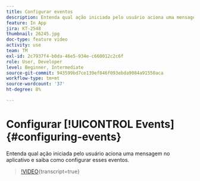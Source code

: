 ```yaml
---
title: Configurar eventos
description: Entenda qual ação iniciada pelo usuário aciona uma mensagem no aplicativo e saiba como configurar esses eventos.
feature: In App
jira: KT-2548
thumbnail: 26245.jpg
doc-type: feature video
activity: use
team: TM
exl-id: 2c7937f4-b0da-46e5-934e-c660012c2c6f
role: User, Developer
level: Beginner, Intermediate
source-git-commit: 943599bd7ce139ef846f093ebda9084a91550aca
workflow-type: tm+mt
source-wordcount: '37'
ht-degree: 8%

---
```


# Configurar [!UICONTROL Events] {#configuring-events}

Entenda qual ação iniciada pelo usuário aciona uma mensagem no aplicativo e saiba como configurar esses eventos.

>[!VIDEO](https://video.tv.adobe.com/v/26245?learn=on){transcript=true}
